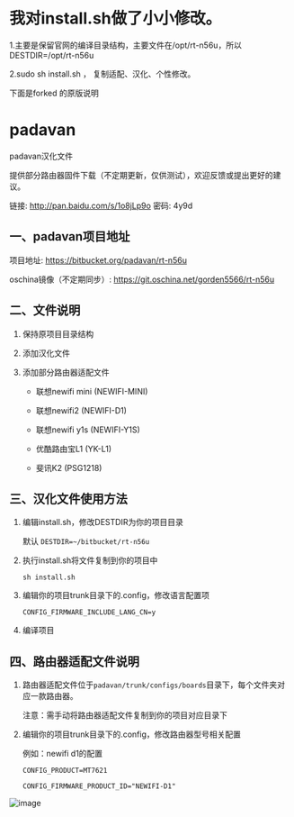 # 我对install.sh做了小小修改。

 1.主要是保留官网的编译目录结构，主要文件在/opt/rt-n56u，所以DESTDIR=/opt/rt-n56u

 2.sudo sh install.sh ， 复制适配、汉化、个性修改。

 下面是forked 的原版说明
# padavan

padavan汉化文件

提供部分路由器固件下载（不定期更新，仅供测试），欢迎反馈或提出更好的建议。

链接: http://pan.baidu.com/s/1o8jLp9o 密码: 4y9d

## 一、padavan项目地址

项目地址: https://bitbucket.org/padavan/rt-n56u

oschina镜像（不定期同步）: https://git.oschina.net/gorden5566/rt-n56u

## 二、文件说明

1. 保持原项目目录结构

2. 添加汉化文件

3. 添加部分路由器适配文件

	- 联想newifi mini (NEWIFI-MINI)

	- 联想newifi2 (NEWIFI-D1)

	- 联想newifi y1s (NEWIFI-Y1S)

	- 优酷路由宝L1 (YK-L1)

	- 斐讯K2 (PSG1218)

## 三、汉化文件使用方法

1. 编辑install.sh，修改DESTDIR为你的项目目录

	默认 `DESTDIR=~/bitbucket/rt-n56u`

2. 执行install.sh将文件复制到你的项目中

	`sh install.sh`

3. 编辑你的项目trunk目录下的.config，修改语言配置项

	`CONFIG_FIRMWARE_INCLUDE_LANG_CN=y`

4. 编译项目

## 四、路由器适配文件说明

1. 路由器适配文件位于`padavan/trunk/configs/boards`目录下，每个文件夹对应一款路由器。

	注意：需手动将路由器适配文件复制到你的项目对应目录下

2. 编辑你的项目trunk目录下的.config，修改路由器型号相关配置

	例如：newifi d1的配置

	`CONFIG_PRODUCT=MT7621`

	`CONFIG_FIRMWARE_PRODUCT_ID="NEWIFI-D1"`

![image](https://github.com/gorden5566/padavan/raw/master/screenshot/index.png)
